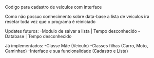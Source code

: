 Codigo para cadastro de veiculos com interface

Como não possuo conhecimento sobre data-base a lista de veiculos ira resetar toda vez que o programa é reiniciado

Updates futuros:
    -Modulo de salvar a lista | Tempo desconhecido
    -Database | Tempo desconhecido

Já implementados:
    -Classe Mãe (Veiculo)
    -Classes filhas (Carro, Moto, Caminhao)
    -Interface e sua funcionalidade (Cadastro e Lista)